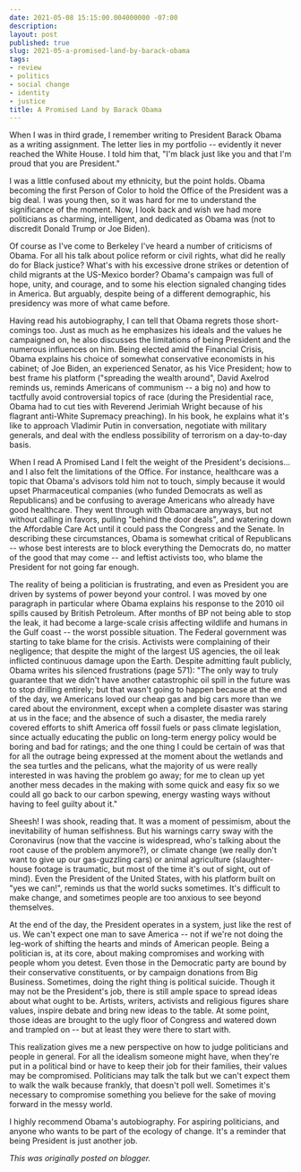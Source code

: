 ```yaml
---
date: 2021-05-08 15:15:00.004000000 -07:00
description:
layout: post
published: true
slug: 2021-05-a-promised-land-by-barack-obama
tags:
- review
- politics
- social change
- identity
- justice
title: A Promised Land by Barack Obama
---
```

When I was in third grade, I remember writing to President Barack Obama as a writing assignment. The letter lies in my portfolio -- evidently it never reached the White House. I told him that, "I'm black just like you and that I'm proud that you are President."

I was a little confused about my ethnicity, but the point holds. Obama becoming the first Person of Color to hold the Office of the President was a big deal. I was young then, so it was hard for me to understand the significance of the moment. Now, I look back and wish we had more politicians as charming, intelligent, and dedicated as Obama was (not to discredit Donald Trump or Joe Biden).

Of course as I've come to Berkeley I've heard a number of criticisms of Obama. For all his talk about police reform or civil rights, what did he really do for Black justice? What's with his excessive drone strikes or detention of child migrants at the US-Mexico border? Obama's campaign was full of hope, unity, and courage, and to some his election signaled changing tides in America. But arguably, despite being of a different demographic, his presidency was more of what came before.

Having read his autobiography, I can tell that Obama regrets those short-comings too. Just as much as he emphasizes his ideals and the values he campaigned on, he also discusses the limitations of being President and the numerous influences on him. Being elected amid the Financial Crisis, Obama explains his choice of somewhat conservative economists in his cabinet; of Joe Biden, an experienced Senator, as his Vice President; how to best frame his platform ("spreading the wealth around", David Axelrod reminds us, reminds Americans of communism -- a big no) and how to tactfully avoid controversial topics of race (during the Presidential race, Obama had to cut ties with Reverend Jerimiah Wright because of his flagrant anti-White Supremacy preaching). In his book, he explains what it's like to approach Vladimir Putin in conversation, negotiate with military generals, and deal with the endless possibility of terrorism on a day-to-day basis.

When I read A Promised Land I felt the weight of the President's decisions... and I also felt the limitations of the Office. For instance, healthcare was a topic that Obama's advisors told him not to touch, simply because it would upset Pharmaceutical companies (who funded Democrats as well as Republicans) and be confusing to average Americans who already have good healthcare. They went through with Obamacare anyways, but not without calling in favors, pulling "behind the door deals", and watering down the Affordable Care Act until it could pass the Congress and the Senate. In describing these circumstances, Obama is somewhat critical of Republicans -- whose best interests are to block everything the Democrats do, no matter of the good that may come -- and leftist activists too, who blame the President for not going far enough.  


The reality of being a politician is frustrating, and even as President you are driven by systems of power beyond your control. I was moved by one paragraph in particular where Obama explains his response to the 2010 oil spills caused by British Petroleum. After months of BP not being able to stop the leak, it had become a large-scale crisis affecting wildlife and humans in the Gulf coast -- the worst possible situation. The Federal government was starting to take blame for the crisis. Activists were complaining of their negligence; that despite the might of the largest US agencies, the oil leak inflicted continuous damage upon the Earth. Despite admitting fault publicly, Obama writes his silenced frustrations (page 571): "The only way to truly guarantee that we didn't have another catastrophic oil spill in the future was to stop drilling entirely; but that wasn't going to happen because at the end of the day, we Americans loved our cheap gas and big cars more than we cared about the environment, except when a complete disaster was staring at us in the face; and the absence of such a disaster, the media rarely covered efforts to shift America off fossil fuels or pass climate legislation, since actually educating the public on long-term energy policy would be boring and bad for ratings; and the one thing I could be certain of was that for all the outrage being expressed at the moment about the wetlands and the sea turtles and the pelicans, what the majority of us were really interested in was having the problem go away; for me to clean up yet another mess decades in the making with some quick and easy fix so we could all go back to our carbon spewing, energy wasting ways without having to feel guilty about it."

Sheesh! I was shook, reading that. It was a moment of pessimism, about the inevitability of human selfishness. But his warnings carry sway with the Coronavirus (now that the vaccine is widespread, who's talking about the root cause of the problem anymore?), or climate change (we really don't want to give up our gas-guzzling cars) or animal agriculture (slaughter-house footage is traumatic, but most of the time it's out of sight, out of mind). Even the President of the United States, with his platform built on "yes we can!", reminds us that the world sucks sometimes. It's difficult to make change, and sometimes people are too anxious to see beyond themselves.

At the end of the day, the President operates in a system, just like the rest of us. We can't expect one man to save America -- not if we're not doing the leg-work of shifting the hearts and minds of American people. Being a politician is, at its core, about making compromises and working with people whom you detest. Even those in the Democratic party are bound by their conservative constituents, or by campaign donations from Big Business. Sometimes, doing the right thing is political suicide. Though it may not be the President's job, there is still ample space to spread ideas about what ought to be. Artists, writers, activists and religious figures share values, inspire debate and bring new ideas to the table. At some point, those ideas are brought to the ugly floor of Congress and watered down and trampled on -- but at least they were there to start with.

This realization gives me a new perspective on how to judge politicians and people in general. For all the idealism someone might have, when they're put in a political bind or have to keep their job for their families, their values may be compromised. Politicians may talk the talk but we can't expect them to walk the walk because frankly, that doesn't poll well. Sometimes it's necessary to compromise something you believe for the sake of moving forward in the messy world.  


I highly recommend Obama's autobiography. For aspiring politicians, and anyone who wants to be part of the ecology of change. It's a reminder that being President is just another job.  

*This was originally posted on blogger.*
